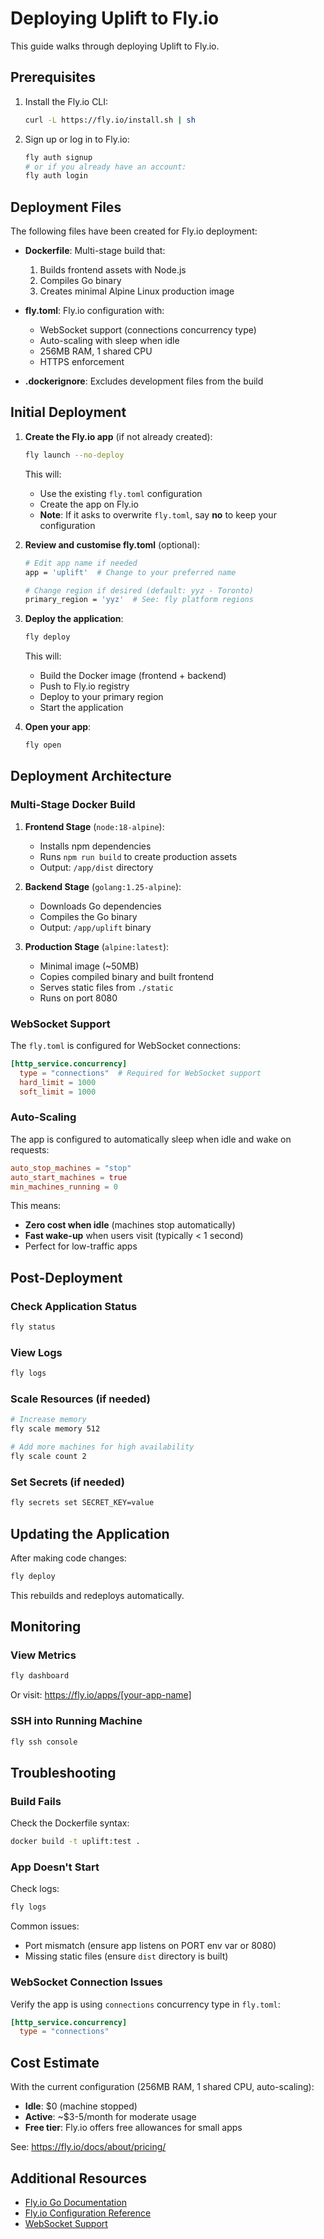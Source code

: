 # Deploying Uplift to Fly.io

This guide walks through deploying Uplift to Fly.io.

## Prerequisites

1. Install the Fly.io CLI:
   ```bash
   curl -L https://fly.io/install.sh | sh
   ```

2. Sign up or log in to Fly.io:
   ```bash
   fly auth signup
   # or if you already have an account:
   fly auth login
   ```

## Deployment Files

The following files have been created for Fly.io deployment:

- **Dockerfile**: Multi-stage build that:
  1. Builds frontend assets with Node.js
  2. Compiles Go binary
  3. Creates minimal Alpine Linux production image

- **fly.toml**: Fly.io configuration with:
  - WebSocket support (connections concurrency type)
  - Auto-scaling with sleep when idle
  - 256MB RAM, 1 shared CPU
  - HTTPS enforcement

- **.dockerignore**: Excludes development files from the build

## Initial Deployment

1. **Create the Fly.io app** (if not already created):
   ```bash
   fly launch --no-deploy
   ```

   This will:
   - Use the existing `fly.toml` configuration
   - Create the app on Fly.io
   - **Note**: If it asks to overwrite `fly.toml`, say **no** to keep your configuration

2. **Review and customise fly.toml** (optional):
   ```bash
   # Edit app name if needed
   app = 'uplift'  # Change to your preferred name

   # Change region if desired (default: yyz - Toronto)
   primary_region = 'yyz'  # See: fly platform regions
   ```

3. **Deploy the application**:
   ```bash
   fly deploy
   ```

   This will:
   - Build the Docker image (frontend + backend)
   - Push to Fly.io registry
   - Deploy to your primary region
   - Start the application

4. **Open your app**:
   ```bash
   fly open
   ```

## Deployment Architecture

### Multi-Stage Docker Build

1. **Frontend Stage** (`node:18-alpine`):
   - Installs npm dependencies
   - Runs `npm run build` to create production assets
   - Output: `/app/dist` directory

2. **Backend Stage** (`golang:1.25-alpine`):
   - Downloads Go dependencies
   - Compiles the Go binary
   - Output: `/app/uplift` binary

3. **Production Stage** (`alpine:latest`):
   - Minimal image (~50MB)
   - Copies compiled binary and built frontend
   - Serves static files from `./static`
   - Runs on port 8080

### WebSocket Support

The `fly.toml` is configured for WebSocket connections:

```toml
[http_service.concurrency]
  type = "connections"  # Required for WebSocket support
  hard_limit = 1000
  soft_limit = 1000
```

### Auto-Scaling

The app is configured to automatically sleep when idle and wake on requests:

```toml
auto_stop_machines = "stop"
auto_start_machines = true
min_machines_running = 0
```

This means:
- **Zero cost when idle** (machines stop automatically)
- **Fast wake-up** when users visit (typically < 1 second)
- Perfect for low-traffic apps

## Post-Deployment

### Check Application Status
```bash
fly status
```

### View Logs
```bash
fly logs
```

### Scale Resources (if needed)
```bash
# Increase memory
fly scale memory 512

# Add more machines for high availability
fly scale count 2
```

### Set Secrets (if needed)
```bash
fly secrets set SECRET_KEY=value
```

## Updating the Application

After making code changes:

```bash
fly deploy
```

This rebuilds and redeploys automatically.

## Monitoring

### View Metrics
```bash
fly dashboard
```

Or visit: https://fly.io/apps/[your-app-name]

### SSH into Running Machine
```bash
fly ssh console
```

## Troubleshooting

### Build Fails

Check the Dockerfile syntax:
```bash
docker build -t uplift:test .
```

### App Doesn't Start

Check logs:
```bash
fly logs
```

Common issues:
- Port mismatch (ensure app listens on PORT env var or 8080)
- Missing static files (ensure `dist` directory is built)

### WebSocket Connection Issues

Verify the app is using `connections` concurrency type in `fly.toml`:
```toml
[http_service.concurrency]
  type = "connections"
```

## Cost Estimate

With the current configuration (256MB RAM, 1 shared CPU, auto-scaling):

- **Idle**: $0 (machine stopped)
- **Active**: ~$3-5/month for moderate usage
- **Free tier**: Fly.io offers free allowances for small apps

See: https://fly.io/docs/about/pricing/

## Additional Resources

- [Fly.io Go Documentation](https://fly.io/docs/languages-and-frameworks/golang/)
- [Fly.io Configuration Reference](https://fly.io/docs/reference/configuration/)
- [WebSocket Support](https://fly.io/docs/app-guides/websockets/)
